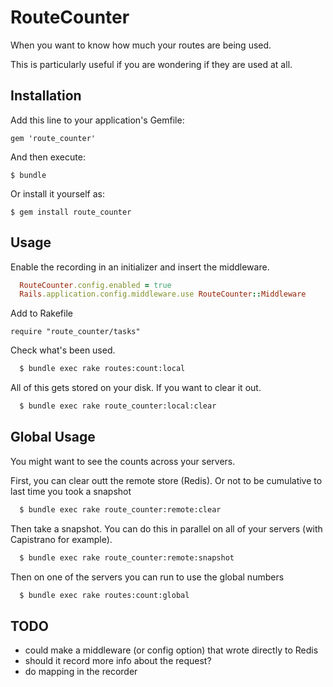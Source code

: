 # RouteCounter

When you want to know how much your routes are being used.

This is particularly useful if you are wondering if they are used at all.

## Installation

Add this line to your application's Gemfile:

    gem 'route_counter'

And then execute:

    $ bundle

Or install it yourself as:

    $ gem install route_counter

## Usage

Enable the recording in an initializer and insert the middleware.

```ruby
  RouteCounter.config.enabled = true
  Rails.application.config.middleware.use RouteCounter::Middleware
```

Add to Rakefile

```
require "route_counter/tasks"
```

Check what's been used.

```bash
  $ bundle exec rake routes:count:local
```

All of this gets stored on your disk. If you want to clear it out.

```bash
  $ bundle exec rake route_counter:local:clear
```

## Global Usage

You might want to see the counts across your servers.

First, you can clear outt the remote store (Redis).
Or not to be cumulative to last time you took a snapshot

```bash
  $ bundle exec rake route_counter:remote:clear
```

Then take a snapshot. You can do this in parallel on all of your servers (with Capistrano for example).

```bash
  $ bundle exec rake route_counter:remote:snapshot
```

Then on one of the servers you can run to use the global numbers

```bash
  $ bundle exec rake routes:count:global
```

## TODO

* could make a middleware (or config option) that wrote directly to Redis
* should it record more info about the request?
* do mapping in the recorder
